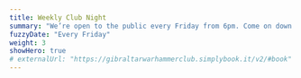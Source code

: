 ```yaml
---
title: Weekly Club Night
summary: "We’re open to the public every Friday from 6pm. Come on down to find to play some games with your friends, meet some new gamers, and find out more about all the amazing events we offer!"
fuzzyDate: "Every Friday"
weight: 3
showHero: true
# externalUrl: "https://gibraltarwarhammerclub.simplybook.it/v2/#book"
---
```


